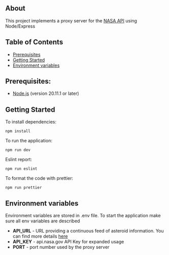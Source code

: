 ## About

This project implements a proxy server for the [NASA API](https://api.nasa.gov) using Node/Express

## Table of Contents

- [Prerequisites](#prerequisites)
- [Getting Started](#getting-started)
- [Environment variables](#environment-variables)

## Prerequisites:

- [Node.js](https://nodejs.org/en/download) (version 20.11.1 or later)

## Getting Started

To install dependencies:

```shell
npm install
```

To run the application:

```shell
npm run dev
```

Eslint report:

```shell
npm run eslint
```

To format the code with prettier:

```shell
npm run prettier
```

## Environment variables

Environment variables are stored in .env file. To start the application make sure all env variables are described

- **API_URL** - URL providing a continuous feed of asteroid information. You can find more details [here](https://api.nasa.gov/)
- **API_KEY** - api.nasa.gov API Key for expanded usage
- **PORT** - port number used by the proxy server

